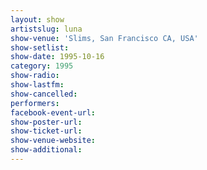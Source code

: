 ```yaml
---
layout: show
artistslug: luna
show-venue: 'Slims, San Francisco CA, USA'
show-setlist: 
show-date: 1995-10-16
category: 1995
show-radio: 
show-lastfm: 
show-cancelled: 
performers: 
facebook-event-url: 
show-poster-url: 
show-ticket-url: 
show-venue-website: 
show-additional: 
---
```


